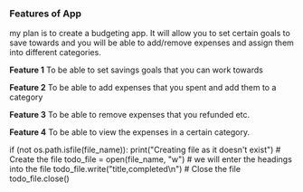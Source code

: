 ### Features of App
my plan is to create a budgeting app. It will allow you to set certain goals to save towards and you will be able to add/remove expenses and assign them into different categories.

**Feature 1**
To be able to set savings goals that you can work towards

**Feature 2**
To be able to add expenses that you spent and add them to a category

**Feature 3**
To be able to remove expenses that you refunded etc.

**Feature 4**
To be able to view the expenses in a certain category.

if (not os.path.isfile(file_name)):
    print("Creating file as it doesn't exist")
    # Create the file
    todo_file = open(file_name, "w")
    # we will enter the headings into the file
    todo_file.write("title,completed\n")
    # Close the file
    todo_file.close()